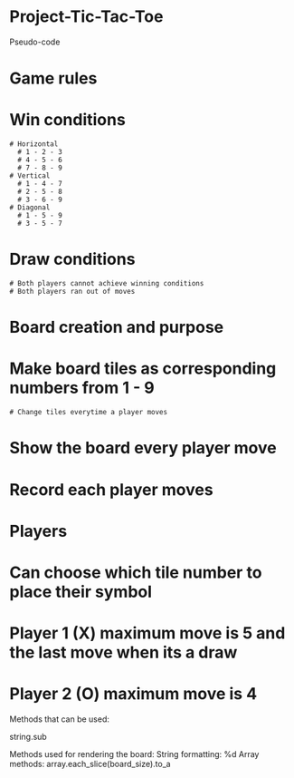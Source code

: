 # Project-Tic-Tac-Toe

Pseudo-code

# Game rules
  # Win conditions
    # Horizontal
      # 1 - 2 - 3
      # 4 - 5 - 6
      # 7 - 8 - 9
    # Vertical
      # 1 - 4 - 7
      # 2 - 5 - 8
      # 3 - 6 - 9
    # Diagonal
      # 1 - 5 - 9
      # 3 - 5 - 7  

  # Draw conditions
    # Both players cannot achieve winning conditions 
    # Both players ran out of moves
#

# Board creation and purpose
  # Make board tiles as corresponding numbers from 1 - 9
    # Change tiles everytime a player moves 
  # Show the board every player move
  # Record each player moves

# Players 
  # Can choose which tile number to place their symbol
  # Player 1 (X) maximum move is 5 and the last move when its a draw
  # Player 2 (O) maximum move is 4


Methods that can be used:

string.sub

Methods used for rendering the board:
String formatting:
  %d
Array methods:
  array.each_slice(board_size).to_a